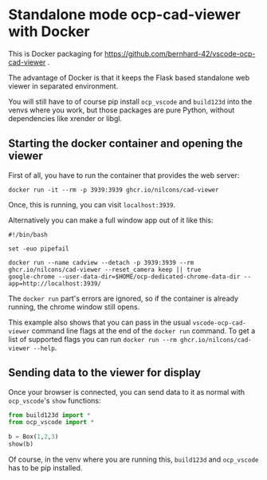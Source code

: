 # Standalone mode ocp-cad-viewer with Docker

This is Docker packaging for https://github.com/bernhard-42/vscode-ocp-cad-viewer .

The advantage of Docker is that it keeps the Flask based standalone web viewer in separated environment.

You will still have to of course pip install `ocp_vscode` and `build123d` into the venvs where you work,
but those packages are pure Python, without dependencies like xrender or libgl.

## Starting the docker container and opening the viewer

First of all, you have to run the container that provides the web server:

```
docker run -it --rm -p 3939:3939 ghcr.io/nilcons/cad-viewer
```

Once, this is running, you can visit `localhost:3939`.

Alternatively you can make a full window app out of it like this:

```
#!/bin/bash

set -euo pipefail

docker run --name cadview --detach -p 3939:3939 --rm ghcr.io/nilcons/cad-viewer --reset_camera keep || true
google-chrome --user-data-dir=$HOME/ocp-dedicated-chrome-data-dir --app=http://localhost:3939/
```

The `docker run` part's errors are ignored, so if the container is already running, the chrome window still opens.

This example also shows that you can pass in the usual `vscode-ocp-cad-viewer` command line flags at the end of the `docker run` command.
To get a list of supported flags you can run `docker run --rm ghcr.io/nilcons/cad-viewer --help`.

## Sending data to the viewer for display

Once your browser is connected, you can send data to it as normal with `ocp_vscode`'s `show` functions:

```python
from build123d import *
from ocp_vscode import *

b = Box(1,2,3)
show(b)
```

Of course, in the venv where you are running this, `build123d` and `ocp_vscode` has to be pip installed.

